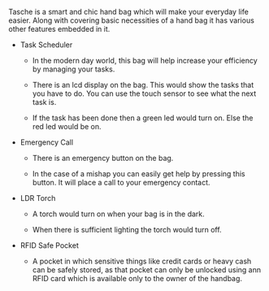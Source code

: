 Tasche is a smart and chic hand bag which will make your everyday life easier. Along with covering basic necessities of a hand bag it has various other features embedded in it.

- Task Scheduler

	- In the modern day world, this bag will help increase your efficiency by managing your tasks.

	- There is an lcd display on the bag. This would show the tasks that you have to do. You can use the touch sensor to see what the next task is.

	- If the task has been done then a green led would turn on. Else the red led would be on.

- Emergency Call

	- There is an emergency button on the bag.

	- In the case of a mishap you can easily get help by pressing this button. It will place a call to your emergency contact.

- LDR Torch

	- A torch would turn on when your bag is in the dark.

	- When there is sufficient lighting the torch would turn off.

- RFID Safe Pocket

	- A pocket in which sensitive things like credit cards or heavy cash can be safely stored, as that pocket can only be unlocked using ann RFID card which is available only to the owner of the handbag.